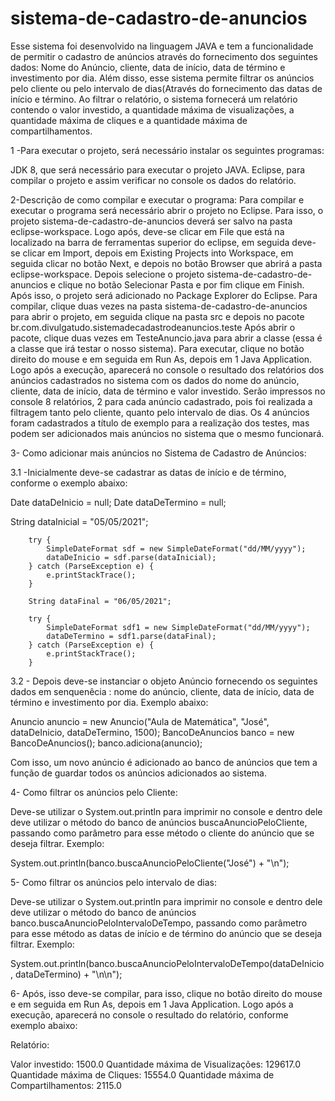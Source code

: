 # sistema-de-cadastro-de-anuncios
Esse sistema foi desenvolvido na linguagem JAVA e tem a funcionalidade de permitir o cadastro de anúncios através do fornecimento dos seguintes dados: Nome do Anúncio, cliente, data de início, data de término e investimento por dia. Além disso, esse sistema permite filtrar os anúncios pelo cliente ou pelo intervalo de dias(Através do fornecimento das datas de início e término. Ao filtrar o relatório, o sistema fornecerá um relatório contendo o valor investido, a quantidade máxima de visualizações, a quantidade máxima de cliques e a quantidade máxima de compartilhamentos.

1 -Para executar o projeto, será necessário instalar os seguintes programas:

JDK 8, que será necessário para executar o projeto JAVA.
Eclipse, para compilar o projeto e assim verificar no console os dados do relatório.

2-Descrição de como compilar e executar o programa: 
Para compilar e executar o programa será necessário abrir o projeto no Eclipse. Para isso, o projeto sistema-de-cadastro-de-anuncios deverá ser salvo na pasta eclipse-workspace.
 Logo após, deve-se clicar em File que está na localizado na barra de ferramentas superior do eclipse, em seguida deve-se clicar em
Import, depois em Existing Projects into Workspace, em seguida clicar no botão Next, e depois no botão Browser que abrirá a pasta eclipse-workspace.
Depois selecione o projeto sistema-de-cadastro-de-anuncios e clique no botão Selecionar Pasta e por fim clique em Finish. Após isso,
o projeto será adicionado no Package Explorer do Eclipse.
Para compilar, clique duas vezes na pasta sistema-de-cadastro-de-anuncios para abrir o projeto, em seguida clique na pasta src e depois no pacote br.com.divulgatudo.sistemadecadastrodeanuncios.teste
Após abrir o pacote, clique duas vezes em TesteAnuncio.java para abrir a classe (essa é a classe que irá testar o nosso sistema). Para executar, clique no botão direito do mouse e em seguida em Run As, depois em
1 Java Application. Logo após a execução, aparecerá no console o resultado dos relatórios dos anúncios cadastrados no sistema com os dados do nome do anúncio, cliente, data de início, 
data de término e valor investido. Serão impressos no console 8 relatórios, 2 para cada anúncio cadastrado, pois
foi realizada a filtragem tanto pelo cliente, quanto pelo intervalo de dias. Os 4 anúncios foram cadastrados a título de exemplo para a realização dos testes, mas podem ser adicionados mais anúncios no sistema que o mesmo funcionará.

3- Como adicionar mais anúncios no Sistema de Cadastro de Anúncios:

3.1 -Inicialmente deve-se cadastrar as datas de início e de término, conforme o exemplo abaixo:

Date dataDeInicio = null;
Date dataDeTermino = null;

String dataInicial = "05/05/2021";

		try {
			SimpleDateFormat sdf = new SimpleDateFormat("dd/MM/yyyy");
			dataDeInicio = sdf.parse(dataInicial);
		} catch (ParseException e) {
			e.printStackTrace();
		}

		String dataFinal = "06/05/2021";

		try {
			SimpleDateFormat sdf1 = new SimpleDateFormat("dd/MM/yyyy");
			dataDeTermino = sdf1.parse(dataFinal);
		} catch (ParseException e) {
			e.printStackTrace();
		}

3.2 - Depois deve-se instanciar o objeto Anúncio fornecendo os seguintes dados em senquenêcia : nome do anúncio, cliente, 
data de início, data de término e investimento por dia. Exemplo abaixo:

Anuncio anuncio = new Anuncio("Aula de Matemática", "José", dataDeInicio, dataDeTermino, 1500);
		BancoDeAnuncios banco = new BancoDeAnuncios();
		banco.adiciona(anuncio);

Com isso, um novo anúncio é adicionado ao banco de anúncios que tem a função de guardar todos os anúncios adicionados ao sistema.

4- Como filtrar os anúncios pelo Cliente:
 
Deve-se utilizar o System.out.println para imprimir no console e dentro dele deve utilizar o método do banco de anúncios buscaAnuncioPeloCliente, passando como parâmetro para esse método
o cliente do anúncio que se deseja filtrar. Exemplo:

System.out.println(banco.buscaAnuncioPeloCliente("José") + "\n");

5- Como filtrar os anúncios  pelo intervalo de dias:

Deve-se utilizar o System.out.println para imprimir no console e dentro dele deve utilizar o método do banco de anúncios banco.buscaAnuncioPeloIntervaloDeTempo, passando como parâmetro para esse método
as datas de início e de término do anúncio que se deseja filtrar. Exemplo:

System.out.println(banco.buscaAnuncioPeloIntervaloDeTempo(dataDeInicio, dataDeTermino) + "\n\n");

6- Após, isso deve-se compilar, para isso, clique no botão direito do mouse e em seguida em Run As, depois em
1 Java Application. Logo após a execução, aparecerá no console o resultado do relatório, conforme exemplo abaixo:

Relatório: 

Valor investido: 1500.0
Quantidade máxima de Visualizações: 129617.0
Quantidade máxima de Cliques: 15554.0
Quantidade máxima de Compartilhamentos: 2115.0






